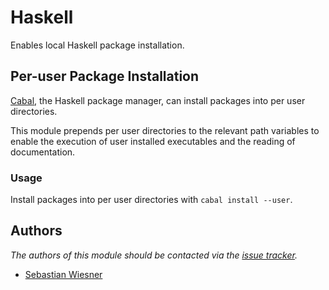 Haskell
=======

Enables local Haskell package installation.

Per-user Package Installation
-----------------------------

[Cabal][1], the Haskell package manager, can install packages into per user
directories.

This module prepends per user directories to the relevant path variables to
enable the execution of user installed executables and the reading of
documentation.

### Usage

Install packages into per user directories with `cabal install --user`.

Authors
-------

*The authors of this module should be contacted via the [issue tracker][2].*

  - [Sebastian Wiesner](https://github.com/lunaryorn)

[1]: http://www.haskell.org/cabal/
[2]: https://github.com/sorin-ionescu/prezto/issues

